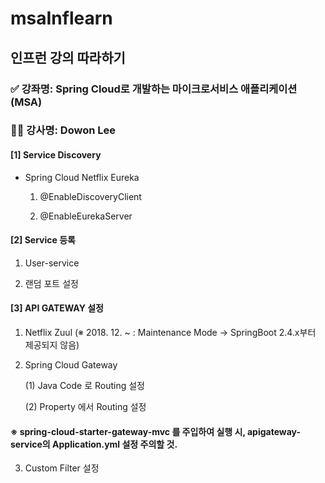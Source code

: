# msaInflearn

## 인프런 강의 따라하기

### ✅ 강좌명: Spring Cloud로 개발하는 마이크로서비스 애플리케이션(MSA)
### 👨‍💻 강사명: Dowon Lee

#### [1] Service Discovery
* Spring Cloud Netflix Eureka
  1. @EnableDiscoveryClient

  2. @EnableEurekaServer


#### [2] Service 등록
1. User-service

2. 랜덤 포트 설정


#### [3] API GATEWAY 설정
1. Netflix Zuul
(※ 2018. 12. ~ : Maintenance Mode -> SpringBoot 2.4.x부터 제공되지 않음)

 2. Spring Cloud Gateway

    (1) Java Code 로 Routing 설정

    (2) Property 에서 Routing 설정

#### ※ spring-cloud-starter-gateway-mvc 를 주입하여 실행 시, apigateway-service의 Application.yml 설정 주의할 것.

3. Custom Filter 설정
